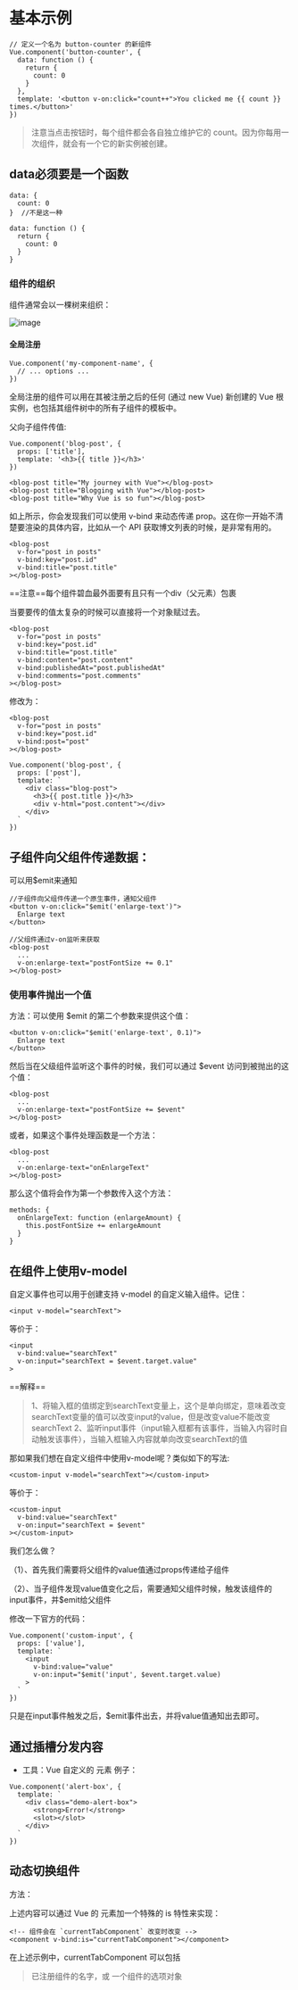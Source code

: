 # 基本示例

```
// 定义一个名为 button-counter 的新组件
Vue.component('button-counter', {
  data: function () {
    return {
      count: 0
    }
  },
  template: '<button v-on:click="count++">You clicked me {{ count }} times.</button>'
})
```
> 注意当点击按钮时，每个组件都会各自独立维护它的 count。因为你每用一次组件，就会有一个它的新实例被创建。

## data必须要是一个函数

```
data: {
  count: 0
}  //不是这一种

data: function () {
  return {
    count: 0
  }
}

```
### 组件的组织
组件通常会以一棵树来组织：

![image](https://note.youdao.com/yws/public/resource/bb50e794c49c05e7417f6cdb0b9dfd1f/xmlnote/540152A078CB4495A481A84CF58837B9/6181)
#### 全局注册
```
Vue.component('my-component-name', {
  // ... options ...
})
```
全局注册的组件可以用在其被注册之后的任何 (通过 new Vue) 新创建的 Vue 根实例，也包括其组件树中的所有子组件的模板中。

父向子组件传值:
```
Vue.component('blog-post', {
  props: ['title'],
  template: '<h3>{{ title }}</h3>'
})

<blog-post title="My journey with Vue"></blog-post>
<blog-post title="Blogging with Vue"></blog-post>
<blog-post title="Why Vue is so fun"></blog-post>

```

如上所示，你会发现我们可以使用 v-bind 来动态传递 prop。这在你一开始不清楚要渲染的具体内容，比如从一个 API 获取博文列表的时候，是非常有用的。
```
<blog-post
  v-for="post in posts"
  v-bind:key="post.id"
  v-bind:title="post.title"
></blog-post>
```
==注意==每个组件碧血最外面要有且只有一个div（父元素）包裹

当要要传的值太复杂的时候可以直接将一个对象赋过去。

```
<blog-post
  v-for="post in posts"
  v-bind:key="post.id"
  v-bind:title="post.title"
  v-bind:content="post.content"
  v-bind:publishedAt="post.publishedAt"
  v-bind:comments="post.comments"
></blog-post>
```
修改为：
```
<blog-post
  v-for="post in posts"
  v-bind:key="post.id"
  v-bind:post="post"
></blog-post>

Vue.component('blog-post', {
  props: ['post'],
  template: `
    <div class="blog-post">
      <h3>{{ post.title }}</h3>
      <div v-html="post.content"></div>
    </div>
  `
})
```
## 子组件向父组件传递数据：
可以用$emit来通知
```
//子组件向父组件传递一个原生事件，通知父组件
<button v-on:click="$emit('enlarge-text')">
  Enlarge text
</button>

//父组件通过v-on监听来获取
<blog-post
  ...
  v-on:enlarge-text="postFontSize += 0.1"
></blog-post>
```
### 使用事件抛出一个值
方法：可以使用 $emit 的第二个参数来提供这个值：
```
<button v-on:click="$emit('enlarge-text', 0.1)">
  Enlarge text
</button>
```
然后当在父级组件监听这个事件的时候，我们可以通过 $event 访问到被抛出的这个值：
```
<blog-post
  ...
  v-on:enlarge-text="postFontSize += $event"
></blog-post>
```
或者，如果这个事件处理函数是一个方法：
```
<blog-post
  ...
  v-on:enlarge-text="onEnlargeText"
></blog-post>
```
那么这个值将会作为第一个参数传入这个方法：
```
methods: {
  onEnlargeText: function (enlargeAmount) {
    this.postFontSize += enlargeAmount
  }
}
```
## 在组件上使用v-model
自定义事件也可以用于创建支持 v-model 的自定义输入组件。记住：
```
<input v-model="searchText">
```
等价于：
```
<input
  v-bind:value="searchText"
  v-on:input="searchText = $event.target.value"
>
```
==解释==
> 1、将输入框的值绑定到searchText变量上，这个是单向绑定，意味着改变searchText变量的值可以改变input的value，但是改变value不能改变searchText
2、监听input事件（input输入框都有该事件，当输入内容时自动触发该事件），当输入框输入内容就单向改变searchText的值

那如果我们想在自定义组件中使用v-model呢？类似如下的写法:
```
<custom-input v-model="searchText"></custom-input>
```
等价于：
```
<custom-input
  v-bind:value="searchText"
  v-on:input="searchText = $event"
></custom-input>

```
我们怎么做？

（1）、首先我们需要将父组件的value值通过props传递给子组件

（2）、当子组件发现value值变化之后，需要通知父组件时候，触发该组件的input事件，并$emit给父组件

修改一下官方的代码：
```
Vue.component('custom-input', {
  props: ['value'],
  template: `
    <input
      v-bind:value="value"
      v-on:input="$emit('input', $event.target.value)
    >
  `
})
```
只是在input事件触发之后，$emit事件出去，并将value值通知出去即可。
## 通过插槽分发内容

- 工具：Vue 自定义的 <slot> 元素
例子：
```
Vue.component('alert-box', {
  template: `
    <div class="demo-alert-box">
      <strong>Error!</strong>
      <slot></slot>
    </div>
  `
})
```
## 动态切换组件
方法：

上述内容可以通过 Vue 的 <component> 元素加一个特殊的 is 特性来实现：
```
<!-- 组件会在 `currentTabComponent` 改变时改变 -->
<component v-bind:is="currentTabComponent"></component>
```
在上述示例中，currentTabComponent 可以包括
> 已注册组件的名字，或
一个组件的选项对象


